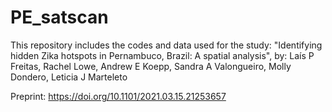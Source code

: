 # PE_satscan

This repository includes the codes and data used for the study: "Identifying hidden Zika hotspots in Pernambuco, Brazil: A spatial analysis", by: Laís P Freitas, Rachel Lowe, Andrew E Koepp, Sandra A Valongueiro, Molly Dondero, Leticia J Marteleto

Preprint: https://doi.org/10.1101/2021.03.15.21253657

